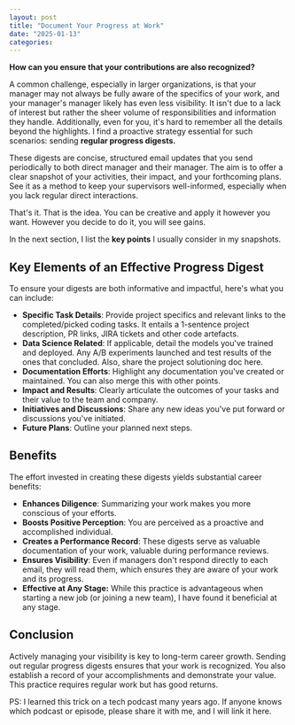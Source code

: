 ```yaml
---
layout: post
title: "Document Your Progress at Work"
date: "2025-01-13"
categories:
---
```


**How can you ensure that your contributions are also recognized?**

A common challenge, especially in larger organizations, is that your manager may not always be fully aware of the specifics of your work, and your manager's manager likely has even less visibility. It isn't due to a lack of interest but rather the sheer volume of responsibilities and information they handle. Additionally, even for you, it's hard to remember all the details beyond the highlights. I find a proactive strategy essential for such scenarios: sending **regular progress digests.**

These digests are concise, structured email updates that you send periodically to both direct manager and their manager. The aim is to offer a clear snapshot of your activities, their impact, and your forthcoming plans. See it as a method to keep your supervisors well-informed, especially when you lack regular direct interactions.

That's it. That is the idea. You can be creative and apply it however you want. However you decide to do it, you will see gains.

In the next section, I list the **key points** I usually consider in my snapshots.

## Key Elements of an Effective Progress Digest

To ensure your digests are both informative and impactful, here's what you can include:

* **Specific Task Details**: Provide project specifics and relevant links to the completed/picked coding tasks. It entails a 1-sentence project description, PR links, JIRA tickets and other code artefacts.
* **Data Science Related**: If applicable, detail the models you've trained and deployed. Any A/B experiments launched and test results of the ones that concluded. Also, share the project solutioning doc here.
* **Documentation Efforts**: Highlight any documentation you've created or maintained. You can also merge this with other points.
* **Impact and Results**: Clearly articulate the outcomes of your tasks and their value to the team and company.
* **Initiatives and Discussions**: Share any new ideas you've put forward or discussions you've initiated.
* **Future Plans**: Outline your planned next steps.


## Benefits

The effort invested in creating these digests yields substantial career benefits:

* **Enhances Diligence**: Summarizing your work makes you more conscious of your efforts.
* **Boosts Positive Perception**: You are perceived as a proactive and accomplished individual.
* **Creates a Performance Record**: These digests serve as valuable documentation of your work, valuable during performance reviews.
* **Ensures Visibility**: Even if managers don't respond directly to each email, they will read them, which ensures they are aware of your work and its progress.
* **Effective at Any Stage:** While this practice is advantageous when starting a new job (or joining a new team), I have found it beneficial at any stage.

## Conclusion

Actively managing your visibility is key to long-term career growth. Sending out regular progress digests ensures that your work is recognized. You also establish a record of your accomplishments and demonstrate your value. This practice requires regular work but has good returns.

PS: I learned this trick on a tech podcast many years ago. If anyone knows which podcast or episode, please share it with me, and I will link it here.
